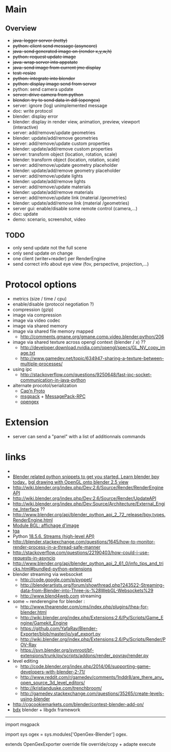 # Main

## Overview

- ~~java: logger server (netty)~~
- ~~python: client send message (asyncore)~~
- ~~java: send generated image on (render x,y,w,h)~~
- ~~python: request update image~~
- ~~java: wrap server into appstate~~
- ~~java: send image from current jme display~~
- ~~test: resize~~
- ~~python: integrate into blender~~
- ~~python: display image send from server~~
- python: send camera update
- ~~server: drive camera from python~~
- ~~blender: try to send data in ddl (opengex)~~
- server: ignore (log) unimplemented message
- doc: write protocol
- blender: display error
- blender: display in render view, animation, preview, viewport (interactive)
- server: add/remove/update geometries
- blender: update/add/remove geometries
- server: add/remove/update custom properties
- blender: update/add/remove custom properties
- server: transform object (location, rotation, scale)
- blender:  transform object (location, rotation, scale)
- server: add/remove/update geometry placeholder
- blender: update/add/remove geometry placeholder
- server: add/remove/update lights
- blender: update/add/remove lights
- server: add/remove/update materials
- blender: update/add/remove materials
- server: add/remove/update link (material /geometries)
- blender: update/add/remove link (material /geometries)
- server gui: enable/disable some remote control (camera,...)
- doc: update
- demo: scenario, screenshot, video

## TODO

- only send update not the full scene
- only send update on change
- one client (writer+reader) per RenderEngine
- send correct info about eye view (fov, perspective, projection,...)

# Protocol options

- metrics (size / time / cpu)
- enable/disable (protocol negotiation ?)
- compression (gzip)
- image via compression
- image via video codec
- image via shared memory
- image via shared file memory mapped
  * http://comments.gmane.org/gmane.comp.video.blender.python/206
- image via shared texture across opengl context (blender  / x) ??
  * http://developer.download.nvidia.com/opengl/specs/GL_NV_copy_image.txt
  * http://www.gamedev.net/topic/634947-sharing-a-texture-between-multiple-processes/
- using ipc
  * http://stackoverflow.com/questions/9250648/fast-ipc-socket-communication-in-java-python
- alternate procotol/serialization
  * [Cap’n Proto](http://kentonv.github.io/capnproto/otherlang.html)
  * [msgpack](http://msgpack.org/) + [MessagePack-RPC](https://github.com/msgpack-rpc/msgpack-rpc)
  * [opengex](http://opengex.org)

# Extension

- server can send a "panel" with a list of additionnals commands

# links

*
* [Blender related python snippets to get you started. Learn blender bpy today.](http://blenderscripting.blogspot.fr/), [bgl drawing with OpenGL onto blender 2.5 view ](http://blenderscripting.blogspot.fr/2011/07/bgl-drawing-with-opengl-onto-blender-25.html)
* http://wiki.blender.org/index.php/Dev:2.6/Source/Render/RenderEngineAPI
* http://wiki.blender.org/index.php/Dev:2.6/Source/Render/UpdateAPI
* http://wiki.blender.org/index.php/Dev:Source/Architecture/External_Engine_Interface ??
* http://www.blender.org/api/blender_python_api_2_72_release/bpy.types.RenderEngine.html
* [Module BGL: affichage d'image](http://jmsoler.free.fr/didacticiel/blender/tutor/def_tga_pic.htm)
* [tga](http://www.martinreddy.net/gfx/2d/TGA.txt)
* Python [18.5.6. Streams (high-level API)](https://docs.python.org/3/library/asyncio-stream.html#asyncio-tcp-echo-client-streams)
* http://blender.stackexchange.com/questions/1645/how-to-monitor-render-process-in-a-thread-safe-manner
* http://stackoverflow.com/questions/22190403/how-could-i-use-requests-in-asyncio
* http://www.blender.org/api/blender_python_api_2_61_0/info_tips_and_tricks.html#bundled-python-extensions
* blender streaming via websocket
  * http://code.google.com/p/pyppet/
  * http://blenderartists.org/forum/showthread.php?243522-Streaming-data-from-Blender-into-Three-js-%28WebGL-Websockets%29
  * http://www.blend4web.com streaming
* some ~ renderengine for blender :
  * http://www.thearender.com/cms/index.php/plugins/thea-for-blender.html
  * http://wiki.blender.org/index.php/Extensions:2.6/Py/Scripts/Game_Engine/Gamekit_Engine
  * https://github.com/YafaRay/Blender-Exporter/blob/master/io/yaf_export.py
  * http://wiki.blender.org/index.php/Extensions:2.6/Py/Scripts/Render/POV-Ray
  * https://svn.blender.org/svnroot/bf-extensions/trunk/py/scripts/addons/render_povray/render.py
* level editing
  * http://code.blender.org/index.php/2014/06/supporting-game-developers-with-blender-2-71/
  * http://www.reddit.com/r/gamedev/comments/1nddr8/are_there_any_open_source_3d_level_editors/
  * http://kristianduske.com/trenchbroom/
  * http://gamedev.stackexchange.com/questions/35265/create-levels-using-blender
* http://cgcookiemarkets.com/blender/contest-blender-add-on/
* [bdx](https://github.com/GoranM/bdx) blender + libgdx framework

---

import msgpack

import sys
ogex = sys.modules['OpenGex-Blender']
ogex.

extends OpenGexExporter
override file
override/copy + adapte execute

